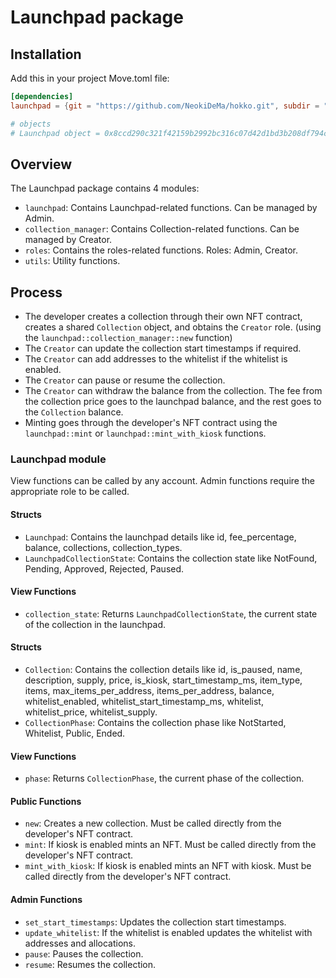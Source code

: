 # Launchpad package

## Installation
Add this in your project Move.toml file:
```toml 
[dependencies]
launchpad = {git = "https://github.com/NeokiDeMa/hokko.git", subdir = "launchpad", rev = "testnet"}

# objects 
# Launchpad object = 0x8ccd290c321f42159b2992bc316c07d42d1bd3b208df794c700e3a849420b7a5

```

## Overview

The Launchpad package contains 4 modules:

- `launchpad`: Contains Launchpad-related functions. Can be managed by Admin.
- `collection_manager`: Contains Collection-related functions. Can be managed by Creator.
- `roles`: Contains the roles-related functions. Roles: Admin, Creator.
- `utils`: Utility functions.

## Process

- The developer creates a collection through their own NFT contract, creates a shared `Collection` object, and obtains
  the `Creator` role. (using the `launchpad::collection_manager::new` function)
- The `Creator` can update the collection start timestamps if required.
- The `Creator` can add addresses to the whitelist if the whitelist is enabled.
- The `Creator` can pause or resume the collection.
- The `Creator` can withdraw the balance from the collection. The fee from the collection price goes to the launchpad
  balance, and the rest goes to the `Collection` balance.
- Minting goes through the developer's NFT contract using the `launchpad::mint` or `launchpad::mint_with_kiosk`
  functions.

### Launchpad module

View functions can be called by any account. Admin functions require the appropriate role to be called.

#### Structs

- `Launchpad`: Contains the launchpad details like id, fee_percentage, balance, collections, collection_types.
- `LaunchpadCollectionState`: Contains the collection state like NotFound, Pending, Approved, Rejected, Paused.

#### View Functions

- `collection_state`: Returns `LaunchpadCollectionState`, the current state of the collection in the launchpad.

#### Structs

- `Collection`: Contains the collection details like id, is_paused, name, description, supply, price, is_kiosk,
  start_timestamp_ms, item_type, items, max_items_per_address, items_per_address, balance, whitelist_enabled,
  whitelist_start_timestamp_ms, whitelist, whitelist_price, whitelist_supply.
- `CollectionPhase`: Contains the collection phase like NotStarted, Whitelist, Public, Ended.

#### View Functions

- `phase`: Returns `CollectionPhase`, the current phase of the collection.

#### Public Functions

- `new`: Creates a new collection. Must be called directly from the developer's NFT contract.
- `mint`: If kiosk is enabled mints an NFT. Must be called directly from the developer's NFT contract.
- `mint_with_kiosk`: If kiosk is enabled mints an NFT with kiosk. Must be called directly from the developer's NFT
  contract.

#### Admin Functions

- `set_start_timestamps`: Updates the collection start timestamps.
- `update_whitelist`: If the whitelist is enabled updates the whitelist with addresses and allocations.
- `pause`: Pauses the collection.
- `resume`: Resumes the collection.
